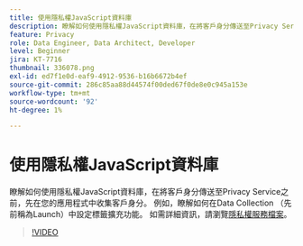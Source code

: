 ```yaml
---
title: 使用隱私權JavaScript資料庫
description: 瞭解如何使用隱私權JavaScript資料庫，在將客戶身分傳送至Privacy Service之前，先在您的應用程式中收集客戶身分。 例如，瞭解如何在Data Collection （先前稱為Launch）中設定標籤擴充功能。
feature: Privacy
role: Data Engineer, Data Architect, Developer
level: Beginner
jira: KT-7716
thumbnail: 336078.png
exl-id: ed7f1e0d-eaf9-4912-9536-b16b6672b4ef
source-git-commit: 286c85aa88d44574f00ded67f0de8e0c945a153e
workflow-type: tm+mt
source-wordcount: '92'
ht-degree: 1%

---
```



# 使用隱私權JavaScript資料庫

瞭解如何使用隱私權JavaScript資料庫，在將客戶身分傳送至Privacy Service之前，先在您的應用程式中收集客戶身分。 例如，瞭解如何在Data Collection （先前稱為Launch）中設定標籤擴充功能。 如需詳細資訊，請瀏覽[隱私權服務檔案](https://experienceleague.adobe.com/docs/experience-platform/privacy/home.html?lang=zh-Hant)。

>[!VIDEO](https://video.tv.adobe.com/v/336078?learn=on&enablevpops)
